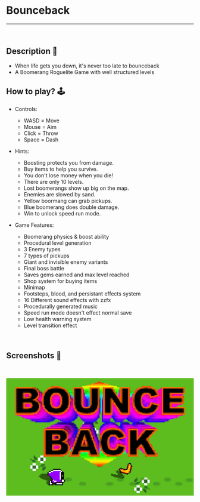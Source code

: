 # **Bounceback** 

---

<br>

## **Description 📃**
- When life gets you down, it's never too late to bounceback
- A Boomerang Roguelite Game with well structured levels


## **How to play? 🕹️**
- Controls:
	* WASD = Move
	* Mouse = Aim
	* Click = Throw
	* Space = Dash

- Hints:
	* Boosting protects you from damage.
	* Buy items to help you survive.
	* You don't lose money when you die!
	* There are only 10 levels.
	* Lost boomerangs show up big on the map.
	* Enemies are slowed by sand.
	* Yellow boormang can grab pickups.
	* Blue boomerang does double damage.
	* Win to unlock speed run mode.
  
- Game Features:
	* Boomerang physics & boost ability
	* Procedural level generation
	* 3 Enemy types
	* 7 types of pickups
	* Giant and invisible enemy variants
	* Final boss battle
	* Saves gems earned and max level reached
	* Shop system for buying items
	* Minimap
	* Footsteps, blood, and persistant effects system
	* 16 Different sound effects with zzfx
	* Procedurally generated music
	* Speed run mode doesn't effect normal save
	* Low health warning system
	* Level transition effect
	
<br>

## **Screenshots 📸**

<br>

![image](../../assets/images/Bounceback.jpg)

<br>
